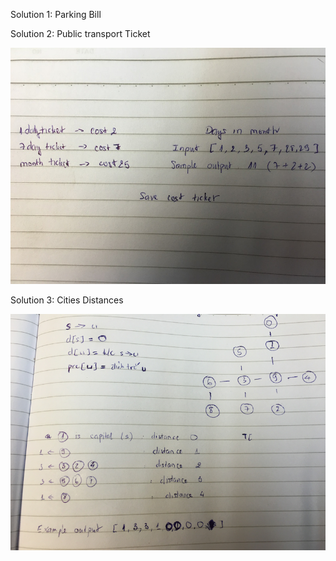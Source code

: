 Solution 1: Parking Bill

Solution 2: Public transport Ticket

![solution2](https://raw.githubusercontent.com/GameStar4Kid/ParkingBill_PublicTransport_Cities_Distance/master/solution2.JPG)

Solution 3: Cities Distances

![solution3](https://raw.githubusercontent.com/GameStar4Kid/ParkingBill_PublicTransport_Cities_Distance/master/screenshot.png)
